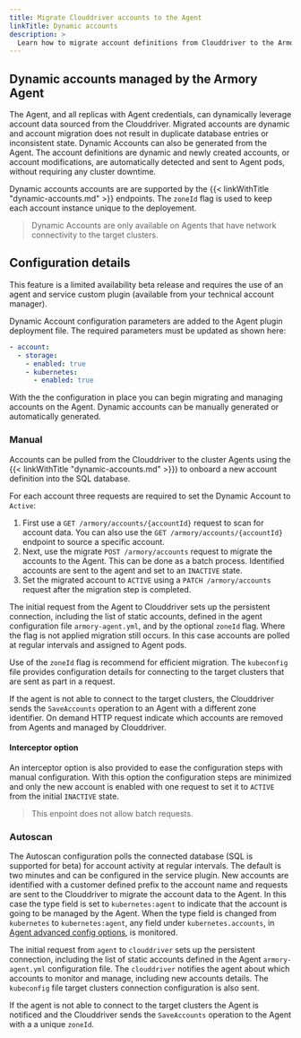 ```yaml
---
title: Migrate Clouddriver accounts to the Agent
linkTitle: Dynamic accounts
description: >
  Learn how to migrate account definitions from Clouddriver to the Armory Agent dynamically.
---
```


## Dynamic accounts managed by the Armory Agent
The Agent, and all replicas with Agent credentials, can dynamically leverage account data sourced from the Clouddriver. Migrated accounts are dynamic and account migration does not result in duplicate database entries or inconsistent state. Dynamic Accounts can also be generated from the Agent. The account definitions are dynamic and newly created accounts, or account modifications, are automatically detected and sent to Agent pods, without requiring any cluster downtime.

Dynamic accounts accounts are are supported by the
{{< linkWithTitle "dynamic-accounts.md" >}} endpoints. The  `zoneId` flag is used to keep each account instance unique to the deployement. 

> Dynamic Accounts are only available on Agents that have network connectivity to the target clusters.

## Configuration details
This feature is a limited availability beta release and requires the use of  an agent and service custom plugin (available from your technical account manager).

Dynamic Account configuration parameters are added to the Agent plugin deployment file. The required parameters must be updated as shown here:

``` yaml
- account:
  - storage:
    - enabled: true 
    - kubernetes: 
      - enabled: true
```
With the the configuration in place you can begin migrating and managing accounts on the Agent. Dynamic accounts can be manually generated or automatically generated. 

### Manual
Accounts can be pulled from the Clouddriver to the cluster Agents using the {{< linkWithTitle "dynamic-accounts.md" >}}) to onboard a new account definition into the SQL database. 

For each account three requests are required to set the Dynamic Account to `Active`:
1. First use a `GET /armory/accounts/{accountId}` request to scan for account data. You can also use the `GET /armory/accounts/{accountId}` endpoint to source a specific account.
2. Next, use the migrate `POST /armory/accounts` request to migrate the accounts to the Agent. This can be done as a batch process. Identified accounts are sent to the agent and set to an `INACTIVE` state.
3. Set the migrated account to `ACTIVE` using a `PATCH /armory/accounts` request after the migration step is completed.

The initial request from the Agent to Clouddriver sets up the persistent connection, including the list of static accounts, defined in the agent configuration file `armory-agent.yml`, and by the optional `zoneId` flag. Where the flag is not applied migration still occurs. In this case accounts are polled at regular intervals and assigned to Agent pods. 

Use of the `zoneId` flag is recommend for efficient migration. The `kubeconfig` file provides configuration details for connecting to the target clusters that are sent as part in a request. 

If the agent is not able to connect to the target clusters, the Clouddriver sends the `SaveAccounts` operation to an Agent with a different zone identifier. On demand HTTP request indicate which accounts are removed from Agents and managed by Clouddriver.

#### Interceptor option
An interceptor option is also provided to ease the configuration steps with manual configuration. With this option the configuration steps are minimized and only the new account is enabled with one request to set it to `ACTIVE` from the initial `INACTIVE` state.

>This enpoint does not allow batch requests.

### Autoscan
The Autoscan configuration polls the connected database (SQL is supported for beta) for account activity at regular intervals. The default is two minutes and can be configured in the service plugin.  New accounts are identified with a customer defined prefix to the account name and requests are sent to the Clouddriver to migrate the account data to the Agent. In this case the type field is set to `kubernetes:agent` to indicate that the account is going to be managed by the Agent. When the type field is changed from `kubernetes` to `kubernetes:agent`, any field under `kubernetes.accounts`, in [Agent advanced config options](https://docs.armory.io/armory-enterprise/armory-agent/advanced-config/agent-options/), is monitored.

The initial request from `agent` to `clouddriver` sets up the persistent connection, including the list of static accounts defined in the Agent `armory-agent.yml` configuration file. The `clouddriver` notifies the agent about which accounts to monitor and manage, including new accounts details. 
The `kubeconfig` file target clusters connection configuration is also sent.  

If the agent is not able to connect to the target clusters the Agent is notificed and the Clouddriver sends the `SaveAccounts` operation to the Agent with a a unique `zoneId`.



